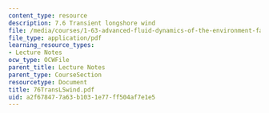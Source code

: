 ```yaml
---
content_type: resource
description: 7.6 Transient longshore wind
file: /media/courses/1-63-advanced-fluid-dynamics-of-the-environment-fall-2002/a2f678477a63b1031e77ff504af7e1e5_76TransLSwind.pdf
file_type: application/pdf
learning_resource_types:
- Lecture Notes
ocw_type: OCWFile
parent_title: Lecture Notes
parent_type: CourseSection
resourcetype: Document
title: 76TransLSwind.pdf
uid: a2f67847-7a63-b103-1e77-ff504af7e1e5
---
```

